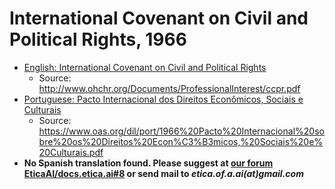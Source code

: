 # International Covenant on Civil and Political Rights, 1966

- [English: International Covenant on Civil and Political Rights](iccpr-en-international-covenant-on-civil-and-political-rights.pdf)
  - Source: <http://www.ohchr.org/Documents/ProfessionalInterest/ccpr.pdf>
- [Portuguese: Pacto Internacional dos Direitos Econômicos, Sociais e Culturais](udhr-por-declaracao-universal-dos-direitos-humanos.pdf)
  - Source: <https://www.oas.org/dil/port/1966%20Pacto%20Internacional%20sobre%20os%20Direitos%20Econ%C3%B3micos,%20Sociais%20e%20Culturais.pdf>
- **No Spanish translation found. Please suggest at
  [our forum EticaAI/docs.etica.ai#8](https://github.com/EticaAI/docs.etica.ai/issues/8)
  or send mail to _etica.of.a.ai(at)gmail.com_**
